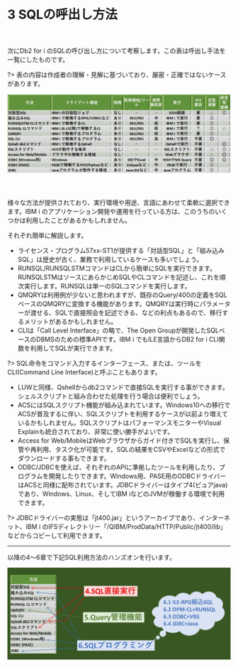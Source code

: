 # 3 SQLの呼出し方法

<p>　</p>

次にDb2 for i のSQLの呼び出し方について考察します。この表は呼出し手法を一覧にしたものです。

?> 表の内容は作成者の理解・見解に基づいており、厳密・正確ではないケースがあります。

![3_SQLの呼出し方法.jpg](/files/3_SQLの呼出し方法.jpg)

<p>　</p>

様々な方法が提供されており、実行環境や用途、言語にあわせて柔軟に選択できます。IBM i のアプリケーション開発や運用を行っている方は、このうちのいくつかは利用したことがあるかもしれません。

それぞれ簡単に解説します。

* ライセンス・プログラム57xx-ST1が提供する「対話型SQL」と「組み込みSQL」は歴史が古く、業務で利用しているケースも多いでしょう。
* RUNSQL/RUNSQLSTMコマンドはCLから簡単にSQLを実行できます。RUNSQLSTMはソースにあらかじめSQLやCLコマンドを記述し、これを順次実行します。RUNSQLは単一のSQLコマンドを実行します。
* QMQRYは利用例が少ないと思われますが、既存のQuery/400の定義をSQLベースのQMQRYに変換する機能があります。QMQRYは実行時にパラメーターが渡せる、SQLで直接照会を記述できる、などの利点もあるので、移行するメリットがあるかもしれません。
* CLIは「Call Level Interface」の略で、The Open Groupが開発したSQLベースのDBMSのための標準APIです。IBM i でもILE言語からDB2 for i CLI関数を利用してSQLが実行できます。

?> SQL命令をコマンド入力するインターフェース、または、ツールをCLI(Command Line Interface)と呼ぶこともあります。

* LUWと同様、Qshellからdb2コマンドで直接SQLを実行する事ができます。シェルスクリプトと組み合わせた処理を行う場合は便利でしょう。
* ACSにはSQLスクリプト機能が組み込まれています。Windows10への移行でACSが普及するに伴い、SQLスクリプトを利用するケースが以前より増えているかもしれません。SQLスクリプトはパフォーマンスモニターやVisual Explainも統合されており、非常に使い勝手がよいです。
* Access for Web/MobileはWebブラウザからガイド付きでSQLを実行し、保管や再利用、タスク化が可能です。SQLの結果をCSVやExcelなどの形式でダウンロードする事もできます。
* ODBC/JDBCを使えば、それぞれのAPIに準拠したツールを利用したり、プログラムを開発したりできます。Windows用、PASE用のODBCドライバーはACSと同様に配布されています。JDBCドライバーはタイプ4(ピュアjava)であり、Windows、Linux、そしてIBM iなどのJVMが稼働する環境で利用できます。

?> JDBCドライバーの実態は「jt400.jar」というアーカイブであり、インターネット、IBM i のIFSディレクトリー「/QIBM/ProdData/HTTP/Public/jt400/lib」などからコピーして利用できます。

---

以降の4～6章で下記SQL利用方法のハンズオンを行います。

![3_SQL利用方法.jpg](/files/3_SQL利用方法.jpg)

